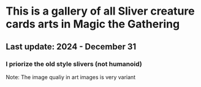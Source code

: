 # This is a gallery of all Sliver creature cards arts in Magic the Gathering

## Last update: 2024 - December 31

### I priorize the old style slivers (not humanoid)

Note: The image qualiy in art images is very variant